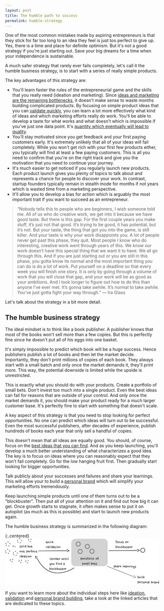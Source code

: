 ```yaml
---
layout: post
title: The humble path to success
permalink: humble-strategy
---
```



One of the most common mistakes made by aspiring entrepreneurs is that they stick for far too long to an idea they feel is just too perfect to give up. Yes, there is a time and place for definite optimism. But it's not a good strategy if you're just starting out. Save your big dreams for a time when your independence is sustainable.

A much safer strategy that rarely ever fails completely, let's call it the humble business strategy, is to start with a series of really simple products. 

The key advantages of this strategy are:

- You'll learn faster the rules of the entrepreneurial game and the skills that you really need (ideation and marketing). Since [ideas and marketing are the remaining bottlenecks](/bottlenecks), it doesn't make sense to waste months building complicated products. By focusing on simple product ideas that you can [validate quickly](/validation), you can learn a lot more effectively what kind of ideas and which marketing efforts really do work. You'll be able to develop a taste for what works and what doesn't which is impossible if you've just one data point. It's [quantity which eventually will lead to quality](https://blog.codinghorror.com/quantity-always-trumps-quality/).
- You'll stay motivated since you get feedback and your first paying customers early. It's extremely unlikely that all of your ideas will fail completely. While you won't get rich with your first few products either, you typically will find at least a few paying customers. This is all you need to confirm that you're on the right track and give you the motivation that you need to continue your journey.
- It's much easier to get noticed if you regularly launch new products. Each product launch gives you plenty of topics to talk about and represents a chance for people to discover your work. In contrast, startup founders typically remain in stealth mode for months if not years which is wasted time from a marketing perspective.
- It'll allow you to develop a bias for action which is arguably the most important trait if you want to succeed as an entrepreneur.

> “Nobody tells this to people who are beginners, I wish someone told me. All of us who do creative work, we get into it because we have good taste. But there is this gap. For the first couple years you make stuff, it’s just not that good. It’s trying to be good, it has potential, but it’s not. But your taste, the thing that got you into the game, is still killer. And your taste is why your work disappoints you. A lot of people never get past this phase, they quit. Most people I know who do interesting, creative work went through years of this. We know our work doesn’t have this special thing that we want it to have. We all go through this. And if you are just starting out or you are still in this phase, you gotta know its normal and the most important thing you can do is do a lot of work. Put yourself on a deadline so that every week you will finish one story. It is only by going through a volume of work that you will close that gap, and your work will be as good as your ambitions. And I took longer to figure out how to do this than anyone I’ve ever met. It’s gonna take awhile. It’s normal to take awhile. You’ve just gotta fight your way through.” ― Ira Glass

Let's talk about the strategy in a bit more detail.

## The humble business strategy

The ideal mindset is to think like a book publisher. A publisher knows that most of the books won't sell more than a few copies. But this is perfectly fine since he doesn't put all of his eggs into one basket. 

It's simply impossible to predict which book will be a huge success. Hence publishers publish a lot of books and then let the market decide. Importantly, they don't print millions of copies of each book. They always start with a small batch and only once the market demands it, they'll print more. This way, the potential downside is limited while the upside is unrestricted. 

This is exactly what you should do with your products. Create a portfolio of small bets. Don't invest too much into a single product. Even the best ideas can fail for reasons that are outside of your control. And only once the market demands it, you should make your product ready for a much larger customer base. It's perfectly fine to start with something that doesn't scale. 

A key aspect of this strategy is that you need to stop looking for perfect opportunities. No one can predict which ideas will turn out to be successful. Even the most successful publishers, after decades of experience, publish hundreds of books each year that only sell a handful of copies. 

This doesn't mean that all ideas are equally good. You should, of course, focus on the [best ideas that you can find](/ideation). And as you keep launching, you'll develop a much better understanding of what characterizes a good idea. The key is to focus on ideas where you can reasonably expect that they won't fail completely. Go for the low hanging fruit first. Then gradually start looking for bigger opportunities. 

Talk publicly about your successes and failures and share your learnings. This will allow your to build a [personal brand](/personal-brand) which will simplify your marketing efforts tremendously.

Keep launching simple products until one of them turns out to be a "blockbuster". Then put all of your attention on it and find out how big it can get. Once growth starts to stagnate, it often makes sense to put it on autopilot (as much as this is possible) and start to launch new products again. 

The humble business strategy is summarized in the following diagram:

{:.centered}
![](/images/humble-strategy.svg)

If you want to learn more about the individual steps here like [ideation](/ideation), [validation](/validation) and [personal brand building](/personal-brand), take a look at the linked articles that are dedicated to these topics.






